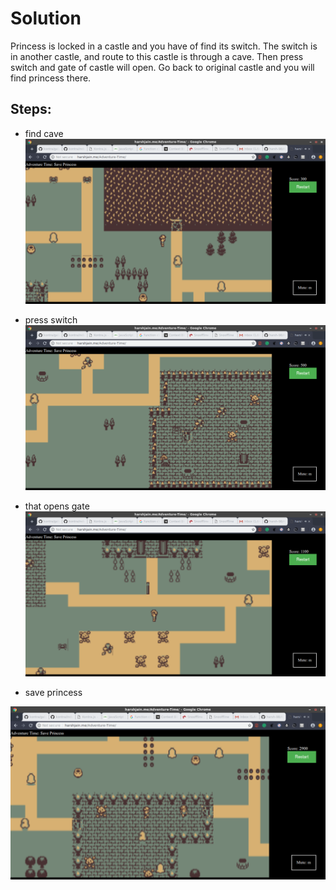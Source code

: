 # Solution

Princess is locked in a castle and you have of find its switch. The switch is in another castle, and route to this castle is through a cave. Then press switch and gate of castle will open. Go back to original castle and you will find princess there.

## Steps:

- find cave
![cave](assets/cave.png)

- press switch
![switch](assets/switch.png)

- that opens gate
![open](assets/open.png)

- save princess

![princess](assets/princes.png)
